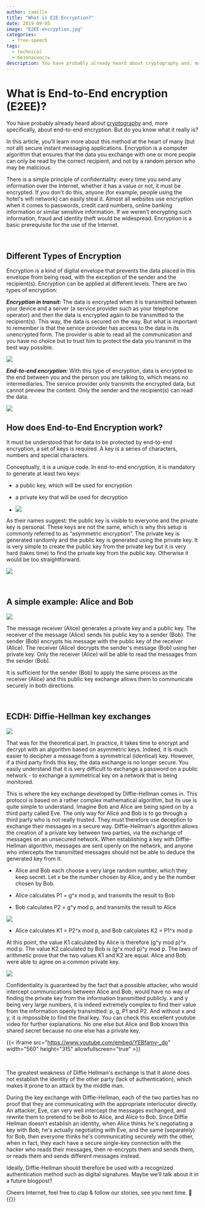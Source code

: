 ```yaml
---
author: camille
title: "What is E2E Encryption?"
date: 2019-09-05
image: "E2EE-encryption.jpg"
categories:
  - free-speech
tags:
  - technical
  - безопасность
description: You have probably already heard about cryptography and, more specifically, about end-to-end encryption. But do you know what it really is?
---
```



# What is End-to-End encryption (E2EE)?

You have probably already heard about [cryptography](https://berty.tech/blog/history-cryptography/) and, more specifically, about end-to-end encryption. But do you know what it really is?

In this article, you’ll learn more about this method at the heart of many (but not all) secure instant messaging applications. Encryption is a computer algorithm that ensures that the data you exchange with one or more people can only be read by the correct recipient, and not by a random person who may be malicious.

There is a simple principle of confidentiality: every time you send any information over the Internet, whether it has a value or not, it must be encrypted. If you don't do this, anyone (for example, people using the hotel's wifi network) can easily steal it. Almost all websites use encryption when it comes to passwords, credit card numbers, online banking information or similar sensitive information. If we weren’t encrypting such information, fraud and identity theft would be widespread. Encryption is a basic prerequisite for the use of the Internet.

</br>

## Different Types of Encryption

Encryption is a kind of digital envelope that prevents the data placed in this envelope from being read, with the exception of the sender and the recipient(s). Encryption can be applied at different levels. There are two types of encryption:

***Encryption in transit:*** The data is encrypted when it is transmitted between your device and a server (a service provider such as your telephone operator) and then the data is encrypted again to be transmitted to the recipient(s). This way, the data is secured on the way. But what is important to remember is that the service provider has access to the data in its unencrypted form. The provider is able to read all the communication and you have no choice but to trust him to protect the data you transmit in the best way possible.

![](image8.png)

***End-to-end encryption:*** With this type of encryption, data is encrypted to the end between you and the person you are talking to, which means no intermediaries. The service provider only transmits the encrypted data, but cannot preview the content. Only the sender and the recipient(s) can read the data.

![](image6.png)


## How does End-to-End Encryption work?



It must be understood that for data to be protected by end-to-end encryption, a set of keys is required. A key is a series of characters, numbers and special characters.

Conceptually, it is a unique code. In end-to-end encryption, it is mandatory to generate at least two keys:

- a public key, which will be used for encryption

- a private key that will be used for decryption
- ![](image5.png)


As their names suggest: the public key is visible to everyone and the private key is personal. These keys are not the same, which is why this setup is commonly referred to as “asymmetric encryption”. The private key is generated randomly and the public key is generated using the private key. It is very simple to create the public key from the private key but it is very hard (takes time) to find the private key from the public key. Otherwise it would be too straightforward.

![](image1.png)

</br>

## A simple example: Alice and Bob

![](image4.png)

The message receiver (Alice) generates a private key and a public key. The receiver of the message (Alice) sends his public key to a sender (Bob). The sender (Bob) encrypts his message with the public key of the receiver (Alice). The receiver (Alice) decrypts the sender's message (Bob) using her private key. Only the receiver (Alice) will be able to read the messages from the sender (Bob).

It is sufficient for the sender (Bob) to apply the same process as the receiver (Alice) and this public key exchange allows them to communicate securely in both directions.

</br>

## ECDH: Diffie-Hellman key exchanges

![](image2.png)

That was for the theoretical part. In practice, it takes time to encrypt and decrypt with an algorithm based on asymmetric keys. Indeed, it is much easier to decipher a message from a symmetrical (identical) key. However, if a third party finds this key, the data exchange is no longer secure. You easily understand that it is very difficult to exchange a password on a public network - to exchange a symmetrical key on a network that is being monitored.

This is where the key exchange developed by Diffie-Hellman comes in. This protocol is based on a rather complex mathematical algorithm, but its use is quite simple to understand. Imagine Bob and Alice are being spied on by a third party called Eve. The only way for Alice and Bob is to go through a third party who is not really trusted. They must therefore use deception to exchange their messages in a secure way. Diffie-Hellman's algorithm allows the creation of a private key between two parties, via the exchange of messages on an unsecured network. When establishing a key with Diffie-Hellman algorithm, messages are sent openly on the network, and anyone who intercepts the transmitted messages should not be able to deduce the generated key from it.





-   Alice and Bob each choose a very large random number, which they keep secret. Let x be the number chosen by Alice, and y be the number chosen by Bob.

-   Alice calculates P1 = g^x mod p, and transmits the result to Bob

-   Bob calculates P2 = g^y mod p, and transmits the result to Alice

![](image10.png)

-   Alice calculates K1 = P2^x mod p, and Bob calculates K2 = P1^x mod p


At this point, the value K1 calculated by Alice is therefore (g^y mod p)^x mod p. The value K2 calculated by Bob is (g^x mod p)^y mod p. The laws of arithmetic prove that the two values K1 and K2 are equal. Alice and Bob were able to agree on a common private key.

![](image9.png)

Confidentiality is guaranteed by the fact that a possible attacker, who would intercept communications between Alice and Bob, would have no way of finding the private key from the information transmitted publicly. x and y being very large numbers, it is indeed extremely complex to find their value from the information openly transmitted: p, g, P1 and P2. And without x and y, it is impossible to find the final key. You can check this excellent youtube video for further explanations. No one else but Alice and Bob knows this shared secret because no one else has a private key.

{{< iframe src="https://www.youtube.com/embed/YEBfamv-_do" width="560" height="315" allowfullscreen="true" >}}

</br>

The greatest weakness of Diffie Hellman's exchange is that it alone does not establish the identity of the other party (lack of authentication), which makes it prone to an attack by the middle man.

During the key exchange with Diffie-Hellman, each of the two parties has no proof that they are communicating with the appropriate interlocutor directly. An attacker, Eve, can very well intercept the messages exchanged, and rewrite them to pretend to be Bob to Alice, and Alice to Bob. Since Diffie Hellman doesn't establish an identity, when Alice thinks he's negotiating a key with Bob, he's actually negotiating with Eve, and the same (separately) for Bob, then everyone thinks he's communicating securely with the other, when in fact, they each have a secure single-key connection with the hacker who reads their messages, then re-encrypts them and sends them, or reads them and sends different messages instead.

Ideally, Diffie-Hellman should therefore be used with a recognized authentication method such as digital signatures. Maybe we'll talk about it in a future blogpost?


Cheers Internet, feel free to clap & follow our stories, see you next time. 🤫 </br>
 {{<tweet id="1143493043783372801">}}
